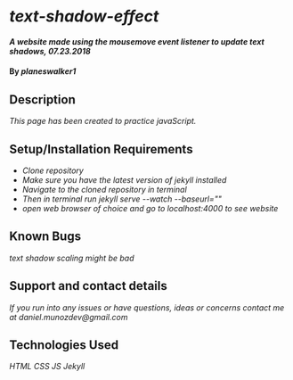 # _text-shadow-effect_

#### _A website made using the mousemove event listener to update text shadows, 07.23.2018_

#### By _**planeswalker1**_

## Description

_This page has been created to practice javaScript._

## Setup/Installation Requirements

* _Clone repository_
* _Make sure you have the latest version of jekyll installed_
* _Navigate to the cloned repository in terminal_
* _Then in terminal run jekyll serve --watch --baseurl=""_
* _open web browser of choice and go to localhost:4000 to see website_

## Known Bugs

_text shadow scaling might be bad_

## Support and contact details

_If you run into any issues or have questions, ideas or concerns contact me at daniel.munozdev@gmail.com_

## Technologies Used

_HTML_
_CSS_
_JS_
_Jekyll_